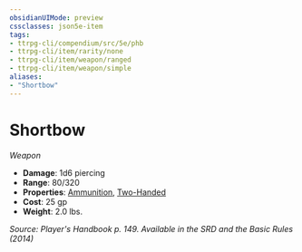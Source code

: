 ```yaml
---
obsidianUIMode: preview
cssclasses: json5e-item
tags:
- ttrpg-cli/compendium/src/5e/phb
- ttrpg-cli/item/rarity/none
- ttrpg-cli/item/weapon/ranged
- ttrpg-cli/item/weapon/simple
aliases: 
- "Shortbow"
---
```

# Shortbow
*Weapon*  


- **Damage**: 1d6 piercing
- **Range**: 80/320
- **Properties**: [Ammunition](/CLI/item-properties.md#Ammunition), [Two-Handed](/CLI/item-properties.md#Two-Handed)
- **Cost**: 25 gp
- **Weight**: 2.0 lbs.

*Source: Player's Handbook p. 149. Available in the <span title='Systems Reference Document (5.1)'>SRD</span> and the Basic Rules (2014)*